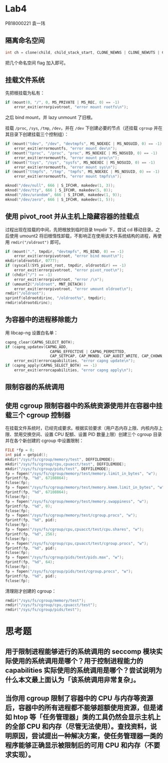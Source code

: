 # Lab4

PB18000221 袁一玮

## 隔离命名空间

```cpp
int ch = clone(child, child_stack_start, CLONE_NEWNS | CLONE_NEWUTS | CLONE_NEWIPC | CLONE_NEWPID | CLONE_NEWCGROUP | SIGCHLD, argv + 2);
```

把几个命名空间 flag 加入即可。

## 挂载文件系统

先把根挂载为私有：

```cpp
if (mount(0, "/", 0, MS_PRIVATE | MS_REC, 0) == -1)
    error_exit(errorpivotroot, "error mount rootfs\n");
```

之后 bind mount，并 lazy unmount 了旧根。

挂载 `/proc`, `/sys`, `/tmp`, `/dev`，并在 `/dev` 下创建必要的节点（还挂载 `cgroup` 并在其目录下创建挂载三个控制组）：

```cpp
if (mount("tdev", "/dev", "devtmpfs", MS_NOEXEC | MS_NOSUID, 0) == -1)
    error_exit(errormountfs, "error mount dev\n");
if (mount("tproc", "/proc", "proc", MS_NOEXEC | MS_NOSUID, 0) == -1)
    error_exit(errormountfs, "error mount proc\n");
if (mount("tsys", "/sys", "sysfs", MS_NOEXEC | MS_NOSUID, 0) == -1)
    error_exit(errormountfs, "error mount sys\n");
if (mount("ttmpfs", "/tmp", "tmpfs", MS_NOEXEC | MS_NOSUID, 0) == -1)
    error_exit(errormountfs, "error mount tmpfs\n");

mknod("/dev/null", 666 | S_IFCHR, makedev(1, 3));
mknod("/dev/tty", 666 | S_IFCHR, makedev(5, 0));
mknod("/dev/urandom", 666 | S_IFCHR, makedev(1, 9));
mknod("/dev/zero", 666 | S_IFCHR, makedev(1, 5));
```

## 使用 pivot_root 并从主机上隐藏容器的挂载点

过程出现在挂载的中间，先把根放到临时目录 tmpdir 下，尝试 cd 移动目录。之后使用 umount2 将旧根惰性卸载，不影响正在使用该文件系统结构的进程，再使用 `rmdir("/oldroot")` 即可。

```cpp
if (mount(".", tmpdir, "devtmpfs", MS_BIND, 0) == -1)
    error_exit(errorpivotroot, "error bind mount\n");
mkdir(oldrootdir, 0777);
if (syscall(SYS_pivot_root, tmpdir, oldrootdir) == -1)
    error_exit(errorpivotroot, "error pivot_root\n");
if (chdir("/") == -1)
    error_exit(errorpivotroot, "error /\n");
if (umount2("/oldroot", MNT_DETACH))
    error_exit(errorpivotroot, "error umount oldroot\n");
rmdir("/oldroot");
sprintf(oldrootdirinc, "/oldroot%s", tmpdir);
rmdir(oldrootdirinc);
```

## 为容器中的进程移除能力

用 libcap-ng 设置白名单：

```cpp
capng_clear(CAPNG_SELECT_BOTH);
if (capng_updatev(CAPNG_ADD,
                    CAPNG_EFFECTIVE | CAPNG_PERMITTED,
                    CAP_SETPCAP, CAP_MKNOD, CAP_AUDIT_WRITE, CAP_CHOWN, CAP_NET_RAW, CAP_DAC_OVERRIDE, CAP_FOWNER, CAP_FSETID, CAP_KILL, CAP_SETGID, CAP_SETUID, CAP_NET_BIND_SERVICE, CAP_SYS_CHROOT, CAP_SETFCAP, -1) == -1)
    error_exit(errorcapabilities, "error capng update\n");
if (capng_apply(CAPNG_SELECT_BOTH) == -1)
    error_exit(errorcapabilities, "error capng apply\n");
```

## 限制容器的系统调用

## 使用 cgroup 限制容器中的系统资源使用并在容器中挂载三个 cgroup 控制器

在挂载文件系统时，已经完成要求。根据实验要求（用户态内存上限、内核内存上限、禁用交换空间、设置 CPU 配额、设置 PID 数量上限）创建三个 cgroup 目录并在各个新创建的 cgroup 中设置限制：

```cpp
FILE *fp = 0;
int pid = getpid();
mkdir("/sys/fs/cgroup/memory/test", DEFFILEMODE);
mkdir("/sys/fs/cgroup/cpu,cpuacct/test", DEFFILEMODE);
mkdir("/sys/fs/cgroup/pids/test", DEFFILEMODE);
fp = fopen("/sys/fs/cgroup/memory/test/memory.limit_in_bytes", "w");
fprintf(fp, "%d", 67108864);
fclose(fp);
fp = fopen("/sys/fs/cgroup/memory/test/memory.kmem.limit_in_bytes", "w");
fprintf(fp, "%d", 67108864);
fclose(fp);
fp = fopen("/sys/fs/cgroup/memory/test/memory.swappiness", "w");
fprintf(fp, "%d", 0);
fclose(fp);
fp = fopen("/sys/fs/cgroup/memory/test/cgroup.procs", "w");
fprintf(fp, "%d", pid);
fclose(fp);
fp = fopen("/sys/fs/cgroup/cpu,cpuacct/test/cpu.shares", "w");
fprintf(fp, "%d", 256);
fclose(fp);
fp = fopen("/sys/fs/cgroup/cpu,cpuacct/test/cgroup.procs", "w");
fprintf(fp, "%d", pid);
fclose(fp);
fp = fopen("/sys/fs/cgroup/pids/test/pids.max", "w");
fprintf(fp, "%d", 64);
fclose(fp);
fp = fopen("/sys/fs/cgroup/pids/test/cgroup.procs", "w");
fprintf(fp, "%d", pid);
fclose(fp);
```

清理刚才创建的 cgroup：

```cpp
rmdir("/sys/fs/cgroup/memory/test");
rmdir("/sys/fs/cgroup/cpu,cpuacct/test");
rmdir("/sys/fs/cgroup/pids/test");
```

# 思考题

## 用于限制进程能够进行的系统调用的 seccomp 模块实际使用的系统调用是哪个？用于控制进程能力的 capabilities 实际使用的系统调用是哪个？尝试说明为什么本文最上面认为「该系统调用非常复杂」。

## 当你用 cgroup 限制了容器中的 CPU 与内存等资源后，容器中的所有进程都不能够超额使用资源，但是诸如 htop 等「任务管理器」类的工具仍然会显示主机上的全部 CPU 和内存（尽管无法使用）。查找资料，说明原因，尝试提出一种解决方案，使任务管理器一类的程序能够正确显示被限制后的可用 CPU 和内存（不要求实现）。